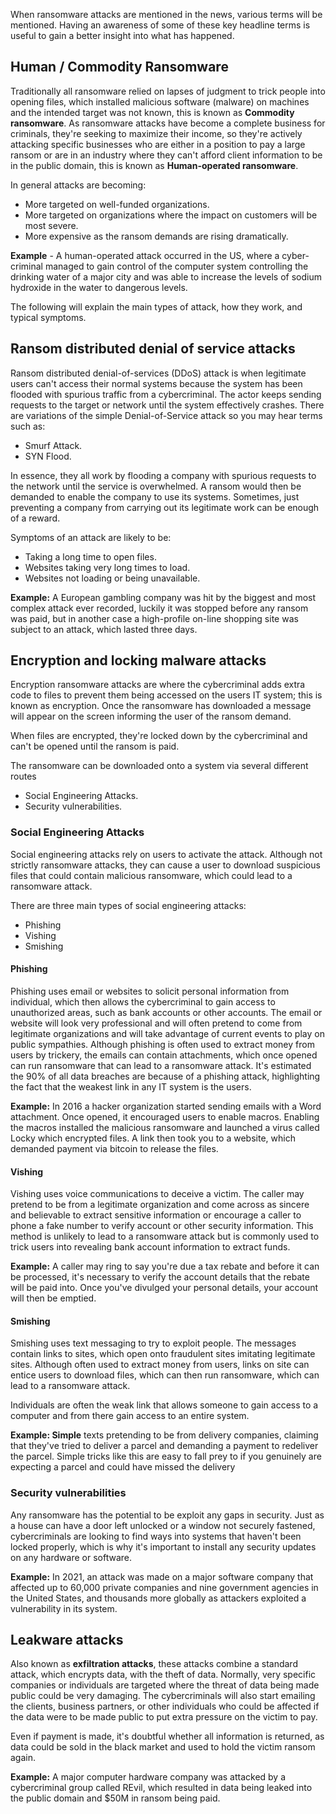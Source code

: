 When ransomware attacks are mentioned in the news, various terms will be mentioned. Having an awareness of some of these key headline terms is useful to gain a better insight into what has happened.

## Human / Commodity Ransomware

Traditionally all ransomware relied on lapses of judgment to trick people into opening files, which installed malicious software (malware) on machines and the intended target was not known, this is known as **Commodity ransomware**. As ransomware attacks have become a complete business for criminals, they're seeking to maximize their income, so they're actively attacking specific businesses who are either in a position to pay a large ransom or are in an industry where they can't afford client information to be in the public domain, this is known as **Human-operated ransomware**.

In general attacks are becoming:

- More targeted on well-funded organizations.
- More targeted on organizations where the impact on customers will be most severe.
- More expensive as the ransom demands are rising dramatically.

**Example** - A human-operated attack occurred in the US, where a cyber-criminal managed to gain control of the computer system controlling the drinking water of a major city and was able to increase the levels of sodium hydroxide in the water to dangerous levels.

The following will explain the main types of attack, how they work, and typical symptoms.

## Ransom distributed denial of service attacks

Ransom distributed denial-of-services (DDoS) attack is when legitimate users can't access their normal systems because the system has been flooded with spurious traffic from a cybercriminal. The actor keeps sending requests to the target or network until the system effectively crashes. There are variations of the simple Denial-of-Service attack so you may hear terms such as:

- Smurf Attack.
- SYN Flood.

In essence, they all work by flooding a company with spurious requests to the network until the service is overwhelmed. A ransom would then be demanded to enable the company to use its systems. Sometimes, just preventing a company from carrying out its legitimate work can be enough of a reward.

Symptoms of an attack are likely to be:

- Taking a long time to open files.
- Websites taking very long times to load.
- Websites not loading or being unavailable.

**Example:** A European gambling company was hit by the biggest and most complex attack ever recorded, luckily it was stopped before any ransom was paid, but in another case a high-profile on-line shopping site was subject to an attack, which lasted three days.

## Encryption and locking malware attacks

Encryption ransomware attacks are where the cybercriminal adds extra code to files to prevent them being accessed on the users IT system; this is known as encryption. Once the ransomware has downloaded a message will appear on the screen informing the user of the ransom demand.

When files are encrypted, they're locked down by the cybercriminal and can't be opened until the ransom is paid.

The ransomware can be downloaded onto a system via several different routes

- Social Engineering Attacks.
- Security vulnerabilities.

### Social Engineering Attacks

Social engineering attacks rely on users to activate the attack. Although not strictly ransomware attacks, they can cause a user to download suspicious files that could contain malicious ransomware, which could lead to a ransomware attack.

There are three main types of social engineering attacks:

- Phishing
- Vishing
- Smishing

#### Phishing

Phishing uses email or websites to solicit personal information from individual, which then allows the cybercriminal to gain access to unauthorized areas, such as bank accounts or other accounts. The email or website will look very professional and will often pretend to come from legitimate organizations and will take advantage of current events to play on public sympathies. Although phishing is often used to extract money from users by trickery, the emails can contain attachments, which once opened can run ransomware that can lead to a ransomware attack. It's estimated the 90% of all data breaches are because of a phishing attack, highlighting the fact that the weakest link in any IT system is the users.

**Example:** In 2016 a hacker organization started sending emails with a Word attachment. Once opened, it encouraged users to enable macros. Enabling the macros installed the malicious ransomware and launched a virus called Locky which encrypted files. A link then took you to a website, which demanded payment via bitcoin to release the files.

#### Vishing

Vishing uses voice communications to deceive a victim. The caller may pretend to be from a legitimate organization and come across as sincere and believable to extract sensitive information or encourage a caller to phone a fake number to verify account or other security information. This method is unlikely to lead to a ransomware attack but is commonly used to trick users into revealing bank account information to extract funds.

**Example:** A caller may ring to say you're due a tax rebate and before it can be processed, it's necessary to verify the account details that the rebate will be paid into. Once you've divulged your personal details, your account will then be emptied.

#### Smishing

Smishing uses text messaging to try to exploit people. The messages contain links to sites, which open onto fraudulent sites imitating legitimate sites. Although often used to extract money from users, links on site can entice users to download files, which can then run ransomware, which can lead to a ransomware attack.

Individuals are often the weak link that allows someone to gain access to a computer and from there gain access to an entire system.

**Example: Simple** texts pretending to be from delivery companies, claiming that they've tried to deliver a parcel and demanding a payment to redeliver the parcel. Simple tricks like this are easy to fall prey to if you genuinely are expecting a parcel and could have missed the delivery

### Security vulnerabilities

Any ransomware has the potential to be exploit any gaps in security. Just as a house can have a door left unlocked or a window not securely fastened, cybercriminals are looking to find ways into systems that haven't been locked properly, which is why it's important to install any security updates on any hardware or software.

**Example:** In 2021, an attack was made on a major software company that affected up to 60,000 private companies and nine government agencies in the United States, and thousands more globally as attackers exploited a vulnerability in its system.

## Leakware attacks

Also known as **exfiltration attacks**, these attacks combine a standard attack, which encrypts data, with the theft of data. Normally, very specific companies or individuals are targeted where the threat of data being made public could be very damaging. The cybercriminals will also start emailing the clients, business partners, or other individuals who could be affected if the data were to be made public to put extra pressure on the victim to pay.

Even if payment is made, it's doubtful whether all information is returned, as data could be sold in the black market and used to hold the victim ransom again.

**Example:** A major computer hardware company was attacked by a cybercriminal group called REvil, which resulted in data being leaked into the public domain and $50M in ransom being paid.
